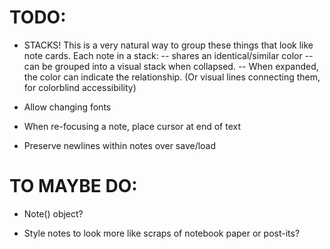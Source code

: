 TODO:
=====

* STACKS!  This is a very natural way to group these things that look like
    note cards.  Each note in a stack:
      -- shares an identical/similar color
      -- can be grouped into a visual stack when collapsed.
      -- When expanded, the color can indicate the relationship.  (Or visual
      lines connecting them, for colorblind accessibility)

* Allow changing fonts

* When re-focusing a note, place cursor at end of text

* Preserve newlines within notes over save/load

TO MAYBE DO:
============

* Note() object?

* Style notes to look more like scraps of notebook paper or post-its?
